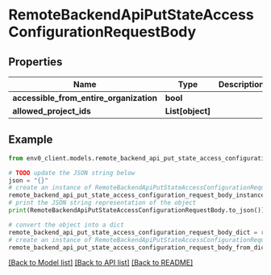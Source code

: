 # RemoteBackendApiPutStateAccessConfigurationRequestBody


## Properties

Name | Type | Description | Notes
------------ | ------------- | ------------- | -------------
**accessible_from_entire_organization** | **bool** |  | 
**allowed_project_ids** | **List[object]** |  | 

## Example

```python
from env0_client.models.remote_backend_api_put_state_access_configuration_request_body import RemoteBackendApiPutStateAccessConfigurationRequestBody

# TODO update the JSON string below
json = "{}"
# create an instance of RemoteBackendApiPutStateAccessConfigurationRequestBody from a JSON string
remote_backend_api_put_state_access_configuration_request_body_instance = RemoteBackendApiPutStateAccessConfigurationRequestBody.from_json(json)
# print the JSON string representation of the object
print(RemoteBackendApiPutStateAccessConfigurationRequestBody.to_json())

# convert the object into a dict
remote_backend_api_put_state_access_configuration_request_body_dict = remote_backend_api_put_state_access_configuration_request_body_instance.to_dict()
# create an instance of RemoteBackendApiPutStateAccessConfigurationRequestBody from a dict
remote_backend_api_put_state_access_configuration_request_body_from_dict = RemoteBackendApiPutStateAccessConfigurationRequestBody.from_dict(remote_backend_api_put_state_access_configuration_request_body_dict)
```
[[Back to Model list]](../README.md#documentation-for-models) [[Back to API list]](../README.md#documentation-for-api-endpoints) [[Back to README]](../README.md)


